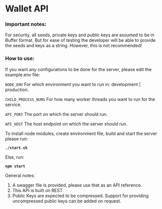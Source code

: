 # **Wallet API**

### Important notes:
For security, all seeds, private keys and public keys are assumed to be in Buffer format. But for ease of testing the developer will be able to provide the seeds and keys as a string. However, this is not recommended!

### How to use:
If you want any configurations to be done for the server, please edit the example.env file:

`NODE_ENV` For which environment you want to run in: development | production.

`CHILD_PROCESS_NUMS` For how many worker threads you want to run for the service.

`API_PORT` The port on which the server should run.

`API_HOST` The host endpoint on which the server should run.

To install node modules, create environment file, build and start the server please run:

**`./start.sh`**

Else, run:

**`npm start`**

General notes:
1. A swagger file is provided, please use that as an API reference.
2. This API is built on REST.
3. Public Keys are expected to be compressed. Support for providing uncompressed public keys can be added on request.
 
